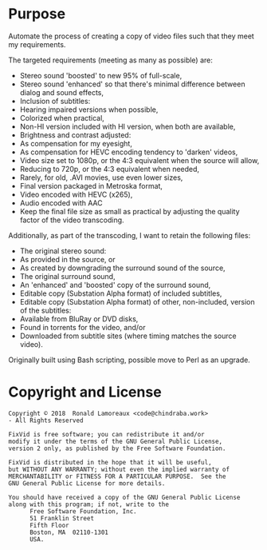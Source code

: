 # Purpose

Automate the process of creating a copy of video files such that they meet my requirements.

The targeted requirements (meeting as many as possible) are:

- Stereo sound 'boosted' to new 95% of full-scale,
- Stereo sound 'enhanced' so that there's minimal difference between dialog and sound effects,
- Inclusion of subtitles:
 - Hearing impaired versions when possible,
 - Colorized when practical,
 - Non-HI version included with HI version, when both are available,
- Brightness and contrast adjusted:
 - As compensation for my eyesight,
 - As compensation for HEVC encoding tendency to 'darken' videos,
- Video size set to 1080p, or the 4:3 equivalent when the source will allow,
 - Reducing to 720p, or the 4:3 equivalent when needed,
 - Rarely, for old, .AVI movies, use even lower sizes,
- Final version packaged in Metroska format,
- Video encoded with HEVC (x265),
- Audio encoded with AAC
- Keep the final file size as small as practical by adjusting the quality factor of the video transcoding.

Additionally, as part of the transcoding, I want to retain the following files:

- The original stereo sound:
 - As provided in the source, or
 - As created by downgrading the surround sound of the source,
- The original surround sound,
- An 'enhanced' and 'boosted' copy of the surround sound,
- Editable copy (Substation Alpha format) of included subtitles,
- Editable copy (Substation Alpha format) of other, non-included, version of the subtitles:
 - Available from BluRay or DVD disks,
 - Found in torrents for the video, and/or
 - Downloaded from subtitle sites (where timing matches the source video).

Originally built using Bash scripting, possible move to Perl as an upgrade.

# Copyright and License

    Copyright © 2018  Ronald Lamoreaux <code@chindraba.work>
    - All Rights Reserved

    FixVid is free software; you can redistribute it and/or
    modify it under the terms of the GNU General Public License,
    version 2 only, as published by the Free Software Foundation.

    FixVid is distributed in the hope that it will be useful,
    but WITHOUT ANY WARRANTY; without even the implied warranty of
    MERCHANTABILITY or FITNESS FOR A PARTICULAR PURPOSE.  See the
    GNU General Public License for more details.

    You should have received a copy of the GNU General Public License
    along with this program; if not, write to the
          Free Software Foundation, Inc.
          51 Franklin Street
          Fifth Floor
          Boston, MA  02110-1301
          USA.
